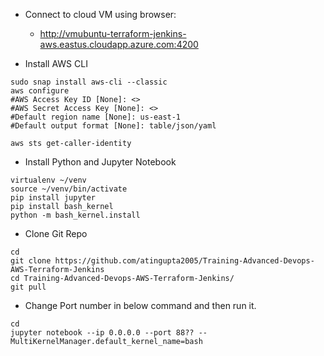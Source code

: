 - Connect to cloud VM using browser:
  - http://vmubuntu-terraform-jenkins-aws.eastus.cloudapp.azure.com:4200


- Install AWS CLI
```
sudo snap install aws-cli --classic
aws configure
#AWS Access Key ID [None]: <>
#AWS Secret Access Key [None]: <>
#Default region name [None]: us-east-1
#Default output format [None]: table/json/yaml
```

```
aws sts get-caller-identity
```


- Install Python and Jupyter Notebook
```
virtualenv ~/venv
source ~/venv/bin/activate
pip install jupyter
pip install bash_kernel
python -m bash_kernel.install
```

- Clone Git Repo
```
cd
git clone https://github.com/atingupta2005/Training-Advanced-Devops-AWS-Terraform-Jenkins
cd Training-Advanced-Devops-AWS-Terraform-Jenkins/
git pull
```

- Change Port number in below command and then run it.
```
cd
jupyter notebook --ip 0.0.0.0 --port 88?? --MultiKernelManager.default_kernel_name=bash
```
